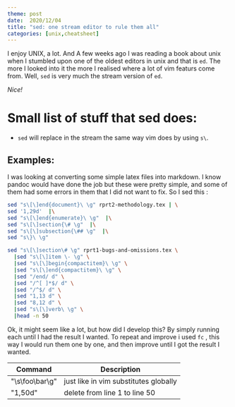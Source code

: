 ```yaml
---
theme: post
date:  2020/12/04
title: "sed: one stream editor to rule them all"
categories: [unix,cheatsheet]
---
```


I enjoy UNIX, a lot. And A few weeks ago I was reading a book about unix when I
stumbled upon one of the oldest editors in unix and that is `ed`. The more I
looked into it the more I realised where a lot of vim featurs come from. Well,
`sed` is very much the stream version of `ed`. 

_Nice!_

# Small list of stuff that sed does:

- `sed` will replace in the stream the same way vim does by using `s\`.

## Examples:

I was looking at converting some simple latex files into markdown. I know pandoc
would have done the job but these were pretty simple, and some of them had some
errors in them that I did not want to fix. So I sed this :

```bash
sed "s\[\]end{document}\ \g" rprt2-methodology.tex | \
sed '1,29d'  |\
sed "s\[\]end{enumerate}\ \g"  |\
sed "s\[\]section{\# \g"  |\
sed "s\[\]subsection{\## \g"  |\
sed "s\}\ \g"
```

```bash
sed "s\[\]section\# \g" rprt1-bugs-and-omissions.tex \
  |sed "s\[\]item \- \g" \
  |sed "s\[\]begin{compactitem}\ \g" \
  |sed "s\[\]end{compactitem}\ \g" \
  |sed "/end/ d" \
  |sed "/^[ ]*$/ d" \
  |sed "/^$/ d" \
  |sed "1,13 d" \
  |sed "8,12 d" \
  |sed "s\[\]verb\ \g" \
  |head -n 50
```

Ok, it might seem like a lot, but how did I develop this? By simply running each
until I had the result I wanted. To repeat and improve i used `fc` , this way I
would run them one by one, and then improve until I got the result I wanted.

|   Command         |           Description                 |
|-------------------|---------------------------------------|
|"\s\foo\bar\g"      |just like in vim substitutes globally  |
|"1,50d"            | delete from line 1 to line 50 |
